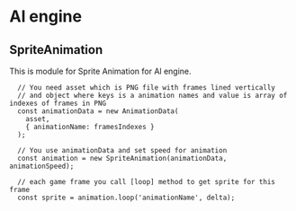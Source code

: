 # Al engine
## SpriteAnimation

This is module for Sprite Animation for Al engine.

```nashorn js
  // You need asset which is PNG file with frames lined vertically
  // and object where keys is a animation names and value is array of indexes of frames in PNG
  const animationData = new AnimationData(
    asset,
    { animationName: framesIndexes }
  );
  
  // You use animationData and set speed for animation
  const animation = new SpriteAnimation(animationData, animationSpeed);

  // each game frame you call [loop] method to get sprite for this frame
  const sprite = animation.loop('animationName', delta);
```  